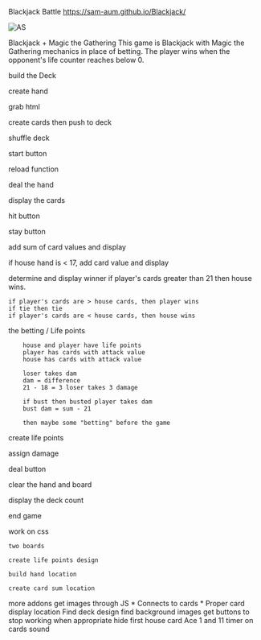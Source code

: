 Blackjack Battle
https://sam-aum.github.io/Blackjack/

![AS](https://user-images.githubusercontent.com/95770704/148798441-b7e5bf05-1eef-41f0-aadf-972cc456bd76.jpg)

Blackjack + Magic the Gathering
This game is Blackjack with Magic the Gathering mechanics in place of betting.
The player wins when the opponent's life counter reaches below 0.


build the Deck

create hand

grab html

create cards then push to deck

shuffle deck

start button

reload function

deal the hand

display the cards

hit button

stay button

add sum of card values and display

if house hand is < 17, add card value and display

determine and display winner
    if player's cards greater than 21 then house wins.

    if player's cards are > house cards, then player wins
    if tie then tie
    if player's cards are < house cards, then house wins



the betting / Life points

        house and player have life points
        player has cards with attack value
        house has cards with attack value

        loser takes dam
        dam = difference 
        21 - 18 = 3 loser takes 3 damage

        if bust then busted player takes dam
        bust dam = sum - 21

        then maybe some "betting" before the game

create life points

assign damage

deal button

clear the hand and board

display the deck count

end game

work on css

    two boards

    create life points design

    build hand location

    create card sum location






more addons
get images through JS *
Connects to cards *
Proper card display location
Find deck design
find background images
get buttons to stop working when appropriate
hide first house card
Ace 1 and 11
timer on cards
sound
